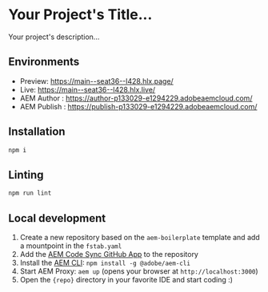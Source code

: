 # Your Project's Title...
Your project's description...

## Environments
- Preview: https://main--seat36--l428.hlx.page/
- Live: https://main--seat36--l428.hlx.live/
- AEM Author : https://author-p133029-e1294229.adobeaemcloud.com/
- AEM Publish : https://publish-p133029-e1294229.adobeaemcloud.com/

## Installation

```sh
npm i
```

## Linting

```sh
npm run lint
```

## Local development

1. Create a new repository based on the `aem-boilerplate` template and add a mountpoint in the `fstab.yaml`
1. Add the [AEM Code Sync GitHub App](https://github.com/apps/aem-code-sync) to the repository
1. Install the [AEM CLI](https://github.com/adobe/helix-cli): `npm install -g @adobe/aem-cli`
1. Start AEM Proxy: `aem up` (opens your browser at `http://localhost:3000`)
1. Open the `{repo}` directory in your favorite IDE and start coding :)
